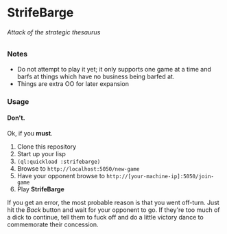 # StrifeBarge
###### Attack of the strategic thesaurus

### Notes

- Do not attempt to play it yet; it only supports one game at a time and barfs at things which have no business being barfed at.
- Things are extra OO for later expansion

### Usage

#### Don't.

Ok, if you **must**. 

1. Clone this repository
2. Start up your lisp
3. `(ql:quickload :strifebarge)`
4. Browse to `http://localhost:5050/new-game`
5. Have your opponent browse to `http://[your-machine-ip]:5050/join-game`
6. Play **StrifeBarge**

If you get an error, the most probable reason is that you went off-turn. Just hit the *Back* button and wait for your opponent to go. If they're too much of a dick to continue, tell them to fuck off and do a little victory dance to commemorate their concession.
